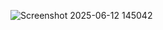 ![Screenshot 2025-06-12 145042](https://github.com/user-attachments/assets/47b82f3a-0be6-489d-90a6-8ba6d7fd86a0)
